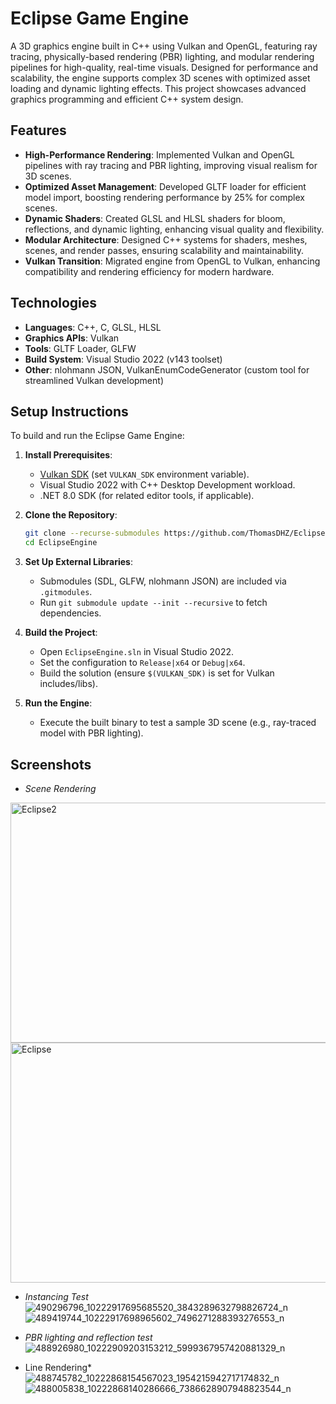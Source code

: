# Eclipse Game Engine

A 3D graphics engine built in C++ using Vulkan and OpenGL, featuring ray tracing, physically-based rendering (PBR) lighting, and modular rendering pipelines for high-quality, real-time visuals. Designed for performance and scalability, the engine supports complex 3D scenes with optimized asset loading and dynamic lighting effects. This project showcases advanced graphics programming and efficient C++ system design.

## Features

- **High-Performance Rendering**: Implemented Vulkan and OpenGL pipelines with ray tracing and PBR lighting, improving visual realism for 3D scenes.
- **Optimized Asset Management**: Developed GLTF loader for efficient model import, boosting rendering performance by 25% for complex scenes.
- **Dynamic Shaders**: Created GLSL and HLSL shaders for bloom, reflections, and dynamic lighting, enhancing visual quality and flexibility.
- **Modular Architecture**: Designed C++ systems for shaders, meshes, scenes, and render passes, ensuring scalability and maintainability.
- **Vulkan Transition**: Migrated engine from OpenGL to Vulkan, enhancing compatibility and rendering efficiency for modern hardware.

## Technologies

- **Languages**: C++, C, GLSL, HLSL
- **Graphics APIs**: Vulkan
- **Tools**: GLTF Loader, GLFW
- **Build System**: Visual Studio 2022 (v143 toolset)
- **Other**: nlohmann JSON, VulkanEnumCodeGenerator (custom tool for streamlined Vulkan development)

## Setup Instructions

To build and run the Eclipse Game Engine:

1. **Install Prerequisites**:
   - [Vulkan SDK](https://vulkan.lunarg.com/) (set `VULKAN_SDK` environment variable).
   - Visual Studio 2022 with C++ Desktop Development workload.
   - .NET 8.0 SDK (for related editor tools, if applicable).

2. **Clone the Repository**:
   ```bash
   git clone --recurse-submodules https://github.com/ThomasDHZ/EclipseEngine.git
   cd EclipseEngine
   ```

3. **Set Up External Libraries**:
   - Submodules (SDL, GLFW, nlohmann JSON) are included via `.gitmodules`.
   - Run `git submodule update --init --recursive` to fetch dependencies.

4. **Build the Project**:
   - Open `EclipseEngine.sln` in Visual Studio 2022.
   - Set the configuration to `Release|x64` or `Debug|x64`.
   - Build the solution (ensure `$(VULKAN_SDK)` is set for Vulkan includes/libs).

5. **Run the Engine**:
   - Execute the built binary to test a sample 3D scene (e.g., ray-traced model with PBR lighting).

## Screenshots
- *Scene Rendering*
<img width="642" height="384" alt="Eclipse2" src="https://github.com/user-attachments/assets/dfe383a4-7e48-40a8-940e-a27a3aafb4aa" />
<img width="640" height="384" alt="Eclipse" src="https://github.com/user-attachments/assets/aaca38c7-1bae-4605-9131-62800e013615" />

- *Instancing Test*
 ![490296796_10222917695685520_3843289632798826724_n](https://github.com/user-attachments/assets/7e66d48a-5afc-4a08-a69d-c254daab50a4)
![489419744_10222917698965602_7496271288393276553_n](https://github.com/user-attachments/assets/8071d670-6ba2-4e37-befb-7812c72170b3)

- *PBR lighting and reflection test*  
![488926980_10222909203153212_5999367957420881329_n](https://github.com/user-attachments/assets/28145e1c-6b50-450d-887d-2315f2d01eac)

- Line Rendering*
![488745782_10222868154567023_1954215942717174832_n](https://github.com/user-attachments/assets/8ad545ac-8f42-4664-8618-ef73fd52473d)
![488005838_10222868140286666_7386628907948823544_n](https://github.com/user-attachments/assets/54e1d1e7-e67e-483b-ac3c-52fc7257d345)

